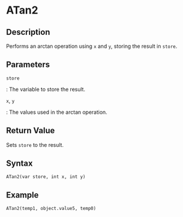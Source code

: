 # ATan2

## Description
Performs an arctan operation using `x` and `y`, storing the result in `store`.

## Parameters
`store`

:   The variable to store the result.

`x`, `y`

:   The values used in the arctan operation.

## Return Value
Sets `store` to the result.

## Syntax
```
ATan2(var store, int x, int y)
```

## Example
```
ATan2(temp1, object.value5, temp0)
```